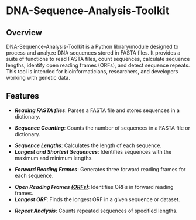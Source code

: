 # DNA-Sequence-Analysis-Toolkit

## Overview
DNA-Sequence-Analysis-Toolkit is a Python library/module designed to process and analyze DNA sequences stored in FASTA files. It provides a suite of functions to read FASTA files, count sequences, calculate sequence lengths, identify open reading frames (ORFs), and detect sequence repeats. This tool is intended for bioinformaticians, researchers, and developers working with genetic data.

## Features
* ***Reading FASTA files***: Parses a FASTA file and stores sequences in a dictionary.<br/>
+ ***Sequence Counting***: Counts the number of sequences in a FASTA file or dictionary.<br/>
- ***Sequence Lengths***: Calculates the length of each sequence.<br/>
- ***Longest and Shortest Sequences***: Identifies sequences with the maximum and minimum lengths.<br/>
+ ***Forward Reading Frames***: Generates three forward reading frames for each sequence.<br/>
* ***Open Reading Frames <ins>(ORFs)</ind>***: Identifies ORFs in forward reading frames.<br/>
* ***Longest ORF***: Finds the longest ORF in a given sequence or dataset.<br/>
- ***Repeat Analysis***: Counts repeated sequences of specified lengths.<br/>
